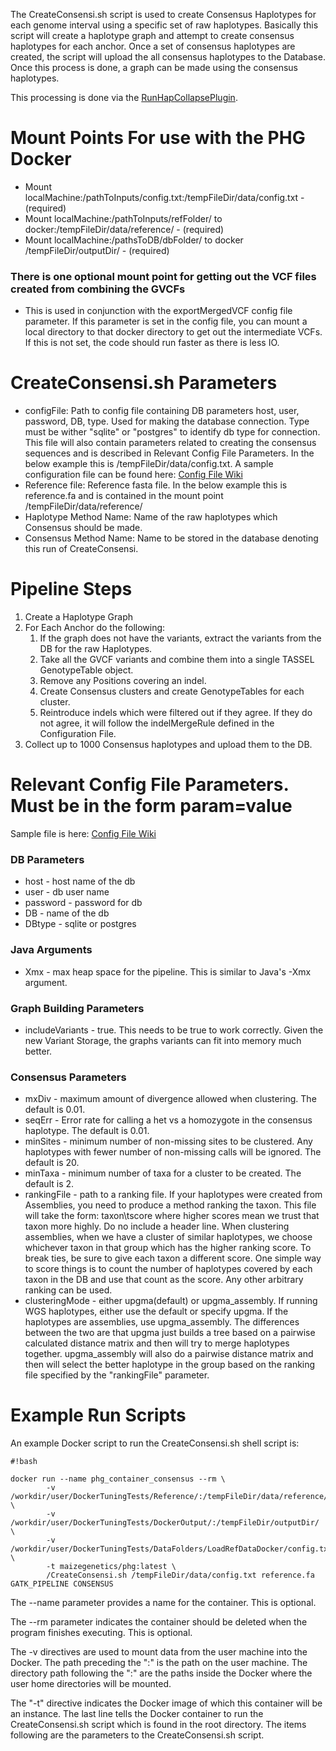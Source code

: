 The CreateConsensi.sh script is used to create Consensus Haplotypes for each genome interval using a specific set of raw haplotypes.  Basically this script will create a haplotype graph and attempt to create consensus haplotypes for each anchor.  Once a set of consensus haplotypes are created, the script will upload the all consensus haplotypes to the Database.  Once this process is done, a graph can be made using the consensus haplotypes.

This processing is done via the [RunHapCollapsePlugin](RunHapCollapsePlugin).

# Mount Points For use with the PHG Docker #
* Mount localMachine:/pathToInputs/config.txt:/tempFileDir/data/config.txt - (required)
* Mount localMachine:/pathToInputs/refFolder/ to docker:/tempFileDir/data/reference/ - (required)
* Mount localMachine:/pathsToDB/dbFolder/ to docker /tempFileDir/outputDir/ - (required)
### There is one optional mount point for getting out the VCF files created from combining the GVCFs ###
* This is used in conjunction with the exportMergedVCF config file parameter.  If this parameter is set in the config file, you can mount a local directory to that docker directory to get out the intermediate VCFs.  If this is not set, the code should run faster as there is less IO. 

# CreateConsensi.sh Parameters #
* configFile: Path to config file containing DB parameters host, user, password, DB, type. Used for making the database connection. Type must be wither "sqlite" or "postgres" to identify db type for connection. This file will also contain parameters related to creating the consensus sequences and is described in Relevant Config File Parameters.  In the below example this is /tempFileDir/data/config.txt.  A sample configuration file can be found here: [Config File Wiki](https://bitbucket.org/bucklerlab/practicalhaplotypegraph/wiki/DockerPipeline/ConfigFile)
* Reference file: Reference fasta file.  In the below example this is reference.fa and is contained in the mount point /tempFileDir/data/reference/
* Haplotype Method Name: Name of the raw haplotypes which Consensus should be made.
* Consensus Method Name: Name to be stored in the database denoting this run of CreateConsensi.

# Pipeline Steps #
1. Create a Haplotype Graph
2. For Each Anchor do the following:
    1. If the graph does not have the variants, extract the variants from the DB for the raw Haplotypes.
    2. Take all the GVCF variants and combine them into a single TASSEL GenotypeTable object.
    3. Remove any Positions covering an indel.
    4. Create Consensus clusters and create GenotypeTables for each cluster.
    5. Reintroduce indels which were filtered out if they agree.  If they do not agree, it will follow the indelMergeRule defined in the Configuration File.
3. Collect up to 1000 Consensus haplotypes and upload them to the DB.

# Relevant Config File Parameters.  Must be in the form param=value #
Sample file is here: [Config File Wiki](https://bitbucket.org/bucklerlab/practicalhaplotypegraph/wiki/DockerPipeline/ConfigFile)
### DB Parameters ###
* host - host name of the db
* user - db user name
* password - password for db
* DB - name of the db
* DBtype - sqlite or postgres

### Java Arguments ###
* Xmx - max heap space for the pipeline.  This is similar to Java's -Xmx argument.

### Graph Building Parameters ###
* includeVariants - true. This needs to be true to work correctly.  Given the new Variant Storage, the graphs variants can fit into memory much better.


### Consensus Parameters ###
* mxDiv - maximum amount of divergence allowed when clustering.  The default is 0.01. 
* seqErr - Error rate for calling a het vs a homozygote in the consensus haplotype.  The default is 0.01.
* minSites - minimum number of non-missing sites to be clustered.  Any haplotypes with fewer number of non-missing calls will be ignored.  The default is 20.
* minTaxa -  minimum number of taxa for a cluster to be created. The default is 2.
* rankingFile - path to a ranking file.  If your haplotypes were created from Assemblies, you need to produce a method ranking the taxon. This file will take the form: taxon\tscore where higher scores mean we trust that taxon more highly.  Do no include a header line.  When clustering assemblies, when we have a cluster of similar haplotypes, we choose whichever taxon in that group which has the higher ranking score.  To break ties, be sure to give each taxon a different score.  One simple way to score things is to count the number of haplotypes covered by each taxon in the DB and use that count as the score.  Any other arbitrary ranking can be used.
* clusteringMode - either upgma(default) or upgma_assembly.  If running WGS haplotypes, either use the default or specify upgma.  If the haplotypes are assemblies, use upgma_assembly.  The differences between the two are that upgma just builds a tree based on a pairwise calculated distance matrix and then will try to merge haplotypes together.  upgma_assembly will also do a pairwise distance matrix and then will select the better haplotype in the group based on the ranking file specified by the "rankingFile" parameter.

# Example Run Scripts #
An example Docker script to run the CreateConsensi.sh shell script is:

```
#!bash

docker run --name phg_container_consensus --rm \
        -v /workdir/user/DockerTuningTests/Reference/:/tempFileDir/data/reference/ \
        -v /workdir/user/DockerTuningTests/DockerOutput/:/tempFileDir/outputDir/ \
        -v /workdir/user/DockerTuningTests/DataFolders/LoadRefDataDocker/config.txt:/tempFileDir/data/config.txt \
        -t maizegenetics/phg:latest \
        /CreateConsensi.sh /tempFileDir/data/config.txt reference.fa GATK_PIPELINE CONSENSUS
```

The --name parameter provides a name for the container.  This is optional.

The --rm parameter indicates the container should be deleted when the program finishes executing.  This is optional.

The -v directives are used to mount data from the user machine into the Docker.  The path preceding the ":" is the path on the user machine.  The directory path following the ":" are the paths inside the Docker where the user home directories will be mounted.

The "-t" directive indicates the Docker image of which this container will be an instance.  The last line tells the Docker container to run the CreateConsensi.sh script which is found in the root directory.  The items following are the parameters to the CreateConsensi.sh script.